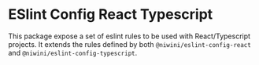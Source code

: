 # ESlint Config React Typescript

This package expose a set of eslint rules to be used with React/Typescript projects. It extends the rules defined by both `@niwini/eslint-config-react` and `@niwini/eslint-config-typescript`.